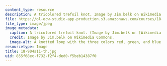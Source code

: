 ```yaml
---
content_type: resource
description: A tricolored trefoil knot. Image by Jim.belk on Wikimedia Commons.
file: https://ol-ocw-studio-app-production.s3.amazonaws.com/courses/18-904-seminar-in-topology-spring-2011/855f68ecf732f2f4ded0f5beb14387f0_18-904s11-th.jpg
file_type: image/jpeg
image_metadata:
  caption: A tricolored trefoil knot. (Image by Jim.belk on [Wikimedia Commons](http://commons.wikimedia.org/wiki/File:Tricoloring.png).)
  credit: Image by Jim.belk on Wikimedia Commons.
  image-alt: A knotted loop with the three colors red, green, and blue.
resourcetype: Image
title: 18-904s11-th.jpg
uid: 855f68ec-f732-f2f4-ded0-f5beb14387f0
---
```

